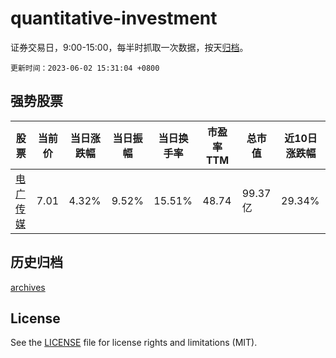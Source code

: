 # quantitative-investment

证券交易日，9:00-15:00，每半时抓取一次数据，按天[归档](archives)。

`更新时间：2023-06-02 15:31:04 +0800`

## 强势股票

|股票|当前价|当日涨跌幅|当日振幅|当日换手率|市盈率TTM|总市值|近10日涨跌幅|
|----|----|----|----|----|----|----|----|
|[电广传媒](https://xueqiu.com/S/SZ000917)|7.01|4.32%|9.52%|15.51%|48.74|99.37亿|29.34%|

## 历史归档

[archives](archives)

## License

See the [LICENSE](LICENSE) file for license rights and limitations (MIT).